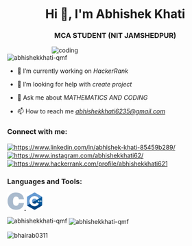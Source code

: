 <h1 align="center">Hi 👋, I'm Abhishek Khati</h1>
<h3 align="center">MCA STUDENT (NIT JAMSHEDPUR)</h3>
<img align="right" alt="coding" width="400"src="https://media.licdn.com/dms/image/D5612AQGOmwfIE5mlWA/article-cover_image-shrink_720_1280/0/1674617947228?e=2147483647&v=beta&t=FTU_isQ6VYfV5D_ueFHPWvT8ZqgDeJG3yr8Mi8lpfk0">

<p align="left"> <img src="https://komarev.com/ghpvc/?username=abhishekkhati-qmf&label=Profile%20views&color=0e75b6&style=flat" alt="abhishekkhati-qmf" /> </p>

- 🔭 I’m currently working on *HackerRank*

- 🤝 I’m looking for help with *create project*

- 💬 Ask me about *MATHEMATICS AND CODING*

- 📫 How to reach me *abhishekkhati6235@gmail.com*

<h3 align="left">Connect with me:</h3>
<p align="left">
<a href="https://www.linkedin.com/in/abhishek-khati-85459b289/" target="blank"><img align="center" src="https://raw.githubusercontent.com/rahuldkjain/github-profile-readme-generator/master/src/images/icons/Social/linked-in-alt.svg" alt="https://www.linkedin.com/in/abhishek-khati-85459b289/" height="30" width="40" /></a>
<a href="https://www.instagram.com/abhishekkhati62/" target="blank"><img align="center" src="https://raw.githubusercontent.com/rahuldkjain/github-profile-readme-generator/master/src/images/icons/Social/instagram.svg" alt="https://www.instagram.com/abhishekkhati62/" height="30" width="40" /></a>
<a href="https://www.hackerrank.com/profile/abhishekkhati621" target="blank"><img align="center" src="https://raw.githubusercontent.com/rahuldkjain/github-profile-readme-generator/master/src/images/icons/Social/hackerrank.svg" alt="https://www.hackerrank.com/profile/abhishekkhati621" height="30" width="40" /></a>
</p>

<h3 align="left">Languages and Tools:</h3>
<p align="left"> <a href="https://www.cprogramming.com/" target="_blank" rel="noreferrer"> <img src="https://raw.githubusercontent.com/devicons/devicon/master/icons/c/c-original.svg" alt="c" width="40" height="40"/> </a> <a href="https://www.w3schools.com/cpp/" target="_blank" rel="noreferrer"> <img src="https://raw.githubusercontent.com/devicons/devicon/master/icons/cplusplus/cplusplus-original.svg" alt="cplusplus" width="40" height="40"/> </a> </p>

<p><img align="left" src="https://github-readme-stats.vercel.app/api/top-langs?username=abhishekkhati-qmf&show_icons=true&locale=en&layout=compact" alt="abhishekkhati-qmf" /></p>

<p>&nbsp;<img align="center" src="https://github-readme-stats.vercel.app/api?username=abhishekkhati-qmf&show_icons=true&locale=en" alt="abhishekkhati-qmf" /></p>

<p><img align="center" src="https://github-readme-streak-stats.herokuapp.com/?user=bhairab0311&" alt="bhairab0311" /></p>

